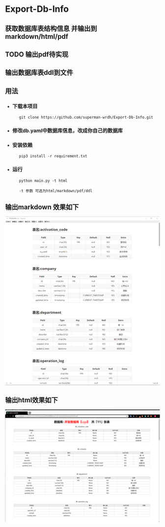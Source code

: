 # Export-Db-Info
## 获取数据库表结构信息 并输出到markdown/html/pdf
## TODO 输出pdf待实现
## 输出数据库表ddl到文件

## 用法
* ### 下载本项目

         git clone https://github.com/superman-wrdh/Export-Db-Info.git

* ### 修改db.yaml中数据库信息，改成你自己的数据库

* ### 安装依赖
         pip3 install -r requirement.txt
 
* ### 运行
         python main.py -t html
 
         -t 参数 可选为html/markdown/pdf/ddl


## 输出markdown 效果如下
![输出markdown效果](markdown.png)

## 输出html效果如下
![输出html效果](html.png)